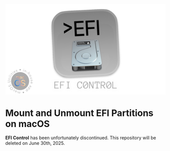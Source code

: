 ![](EFIcontrol-header.png)
# Mount and Unmount EFI Partitions on macOS  
**EFI Control** has been unfortunately discontinued. This repository will be deleted on June 30th, 2025.
